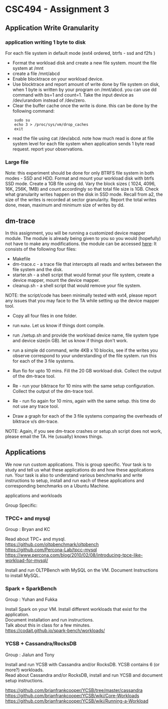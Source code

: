# CSC494 - Assignment 3

## Application Write Granularity

### application writing 1 byte to disk

For each file system in default mode (ext4 ordered, btrfs - ssd and f2fs )
- Format the workload disk and create a new file system. mount the file system at /mnt
- create a file /mnt/abcd
- Enable blocktrace on your workload device.
- Use blocktrace and report amount of write done by file system on disk, when 1 byte is written by your program on /mnt/abcd. you can use dd command with bs=1 and count=1. Take the input device as /dev/urandom instead of /dev/zero.
- Clear the buffer cache once the write is done. this can be done by the following command:
```
	sudo su
	echo 3 > /proc/sys/vm/drop_caches
	exit
```
- read the file using cat /dev/abcd. note how much read is done at file system level for each file system when application sends 1 byte read request. report your observations.
	
### Large file

Note: this experiment should be done for only BTRFS file system in both modes - SSD and HDD.
Format and mount your workload disk with btrfs SSD mode.
Create a 1GB file using dd. Vary the block sizes ( 1024, 4096, 16K, 256K, 1MB) and count accordingly so that total file size is 1GB. Check what granularity writes happen on the disk in SSD mode. Recall from a2, the size of the writes is recorded at sector granularity.
Report the total writes done, mean, maximum and minimum size of writes by dd.

## dm-trace

In this assignment, you will be running a customized device mapper module. The module is already being given to you so you would (hopefully) not have to make any modifications. the module can be accessed [here](https://github.com/shehbazj/independent_research/tree/master/hw3/dm-trace): 
It consists of the following four files:
- Makefile
- dm-trace.c - a trace file that intercepts all reads and writes between the file system and the disk.
- starter.sh - a shell script that would format your file system, create a device mapper, mount the device mapper.
- cleanup.sh - a shell script that would remove your file system.

NOTE: the script/code has been minimally tested with ext4, please report any issues that you may face to the TA while setting up the device mapper tool.

- Copy all four files in one folder.
- run `make`. Let us know if things dont compile.
- run ./setup.sh and provide the workload device name, file system type and device size(in GB). let us know if things don't work.
- run a simple dd command, write 4KB x 10 blocks, see if the writes you observe correspond to your understanding of the file system. run this for each of the 3 file systems.

- Run fio for upto 10 mins. Fill the 20 GB workload disk. Collect the output of the dm-trace tool.
- Re - run your blktrace for 10 mins with the same setup configuration. Collect the output of the dm-trace tool.
- Re - run fio again for 10 mins, again with the same setup. this time do not use any trace tool.
- Draw a graph for each of the 3 file systems comparing the overheads of blktrace v/s dm-trace.

NOTE: Again, if you see dm-trace crashes or setup.sh script does not work, please email the TA. He (usually) knows things.

## Applications

We now run custom applications. This is group specific. Your task is to study and tell us what these applications do and how these applications run. Your task is also to understand various benchmarks and write instructions to setup, install and run each of these applications and corresponding benchmarks on a Ubuntu Machine.

applications and workloads

Group Specific:

### TPCC+ and mysql

Group : Bryan and KC

Read about TPC+ and mysql.<br/>
https://github.com/oltpbenchmark/oltpbench<br/>
https://github.com/Percona-Lab/tpcc-mysql<br/>
https://www.percona.com/blog/2010/02/08/introducing-tpce-like-workload-for-mysql/<br/>


Install and run OLTPBench with MySQL on the VM.
Document Instructions to install MySQL.

### Spark + SparkBench

Group : Yuhan and Fukka

Install Spark on your VM. Install different workloads that exist for the application. <br/>
Document installation and run instructions.<br/>
Talk about this in class for a few minutes. <br/>
https://codait.github.io/spark-bench/workloads/<br/>

### YCSB + Cassandra/RocksDB

Group : Jialun and Tony

Install and run YCSB with Cassandra and/or RocksDB. YCSB contains 6 (or more?) workloads.<br/>
Read about Cassandra and/or RocksDB, install and run YCSB and document setup instructions.<br/>

https://github.com/brianfrankcooper/YCSB/tree/master/cassandra<br/>
https://github.com/brianfrankcooper/YCSB/wiki/Core-Workloads<br/>
https://github.com/brianfrankcooper/YCSB/wiki/Running-a-Workload<br/>
